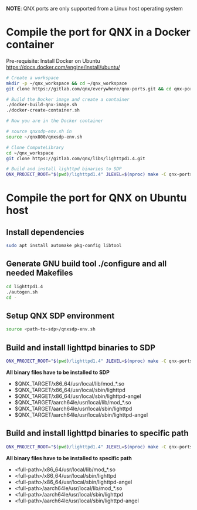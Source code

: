 **NOTE**: QNX ports are only supported from a Linux host operating system

# Compile the port for QNX in a Docker container

Pre-requisite: Install Docker on Ubuntu https://docs.docker.com/engine/install/ubuntu/
```bash
# Create a workspace
mkdir -p ~/qnx_workspace && cd ~/qnx_workspace
git clone https://gitlab.com/qnx/everywhere/qnx-ports.git && cd qnx-ports

# Build the Docker image and create a container
./docker-build-qnx-image.sh
./docker-create-container.sh

# Now you are in the Docker container

# source qnxsdp-env.sh in
source ~/qnx800/qnxsdp-env.sh

# Clone ComputeLibrary
cd ~/qnx_workspace
git clone https://gitlab.com/qnx/libs/lighttpd1.4.git

# Build and install lighttpd binaries to SDP
QNX_PROJECT_ROOT="$(pwd)/lighttpd1.4" JLEVEL=$(nproc) make -C qnx-ports/lighttpd1.4  install
```

# Compile the port for QNX on Ubuntu host

## Install dependencies

```bash
sudo apt install automake pkg-config libtool
```

## Generate GNU build tool ./configure and all needed Makefiles

```bash
cd lighttpd1.4
./autogen.sh
cd -
````

## Setup QNX SDP environment

```bash
source <path-to-sdp>/qnxsdp-env.sh
```

## Build and install lighttpd binaries to SDP

```bash
QNX_PROJECT_ROOT="$(pwd)/lighttpd1.4" JLEVEL=$(nproc) make -C qnx-ports/lighttpd1.4  install
```

**All binary files have to be installed to SDP**

* $QNX_TARGET/x86_64/usr/local/lib/mod_*.so
* $QNX_TARGET/x86_64/usr/local/sbin/lighttpd
* $QNX_TARGET/x86_64/usr/local/sbin/lighttpd-angel
* $QNX_TARGET/aarch64le/usr/local/lib/mod_*.so
* $QNX_TARGET/aarch64le/usr/local/sbin/lighttpd
* $QNX_TARGET/aarch64le/usr/local/sbin/lighttpd-angel

## Build and install lighttpd binaries to specific path

```bash
QNX_PROJECT_ROOT="$(pwd)/lighttpd1.4" JLEVEL=$(nproc) make -C qnx-ports/lighttpd1.4  install USE_INSTALL_ROOT=true INSTALL_ROOT_nto=<full-path>
```

**All binary files have to be installed to specific path**

* \<full-path\>/x86_64/usr/local/lib/mod_*.so
* \<full-path\>/x86_64/usr/local/sbin/lighttpd
* \<full-path\>/x86_64/usr/local/sbin/lighttpd-angel
* \<full-path\>/aarch64le/usr/local/lib/mod_*.so
* \<full-path\>/aarch64le/usr/local/sbin/lighttpd
* \<full-path\>/aarch64le/usr/local/sbin/lighttpd-angel

